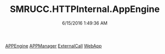 ﻿---
title: SMRUCC.HTTPInternal.AppEngine
date: 6/15/2016 1:49:36 AM
---

[APPEngine](T-SMRUCC.HTTPInternal.AppEngine.APPEngine.html)
[APPManager](T-SMRUCC.HTTPInternal.AppEngine.APPManager.html)
[ExternalCall](T-SMRUCC.HTTPInternal.AppEngine.ExternalCall.html)
[WebApp](T-SMRUCC.HTTPInternal.AppEngine.WebApp.html)
